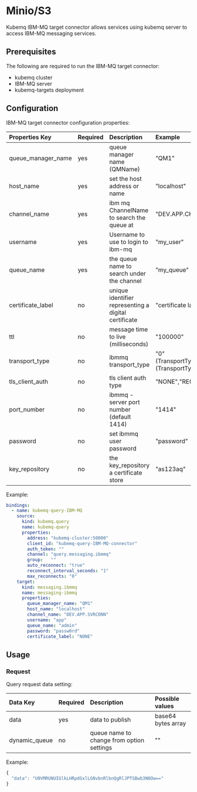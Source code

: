 # Minio/S3

Kubemq IBM-MQ target connector allows services using kubemq server to access IBM-MQ messaging services.

## Prerequisites

The following are required to run the IBM-MQ target connector:

* kubemq cluster
* IBM-MQ server
* kubemq-targets deployment

## Configuration

IBM-MQ target connector configuration properties:

| Properties Key | Required | Description | Example |
| :--- | :--- | :--- | :--- |
| queue\_manager\_name | yes | queue manager name \(QMName\) | "QM1" |
| host\_name | yes | set the host address or name | "localhost" |
| channel\_name | yes | ibm mq ChannelName to search the queue at | "DEV.APP.CHANNEL" |
| username | yes | Username to use to login to ibm-mq | "my\_user" |
| queue\_name | yes | the queue name to search under the channel | "my\_queue" |
| certificate\_label | no | unique identifier representing a digital certificate | "certificate label" |
| ttl | no | message time to live \(milliseconds\) | "100000" |
| transport\_type | no | ibmmq transport\_type | "0"\(TransportType\_CLIENT\),"1"\(TransportType\_BINDINGS"\) |
| tls\_client\_auth | no | tls client auth type | "NONE","REQUIRED" |
| port\_number | no | ibmmq - server port number \(default 1414\) | "1414" |
| password | no | set ibmmq user password | "password" |
| key\_repository | no | the key\_repository a certificate store | "as123aq" |

Example:

```yaml
bindings:
  - name: kubemq-query-IBM-MQ
    source:
      kind: kubemq.query
      name: kubemq-query
      properties:
        address: "kubemq-cluster:50000"
        client_id: "kubemq-query-IBM-MQ-connector"
        auth_token: ""
        channel: "query.messaging.ibmmq"
        group:   ""
        auto_reconnect: "true"
        reconnect_interval_seconds: "1"
        max_reconnects: "0"
    target:
      kind: messaging.ibmmq
      name: messaging-ibmmq
      properties:
        queue_manager_name: "QM1"
        host_name: "localhost"
        channel_name: "DEV.APP.SVRCONN"
        username: "app"
        queue_name: "admin"
        password: "passw0rd"
        certificate_label: "NONE"
```

## Usage

### Request

Query request data setting:

| Data Key | Required | Description | Possible values |
| :--- | :--- | :--- | :--- |
| data | yes | data to publish | base64 bytes array |
| dynamic\_queue | no | queue name to change from option settings | "" |

Example:

```javascript
{
  "data": "U0VMRUNUIGlkLHRpdGxlLGNvbnRlbnQgRlJPTSBwb3N0Ow=="
}
```

